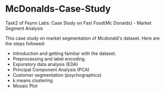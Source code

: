 # McDonalds-Case-Study
Task2 of Feynn Labs: Case Study on Fast Food(Mc Donalds) - Market Segment Analysis

This case study on market segmentation of Mcdonald's dataset. Here are the steps followed:

- Introduction and getting familiar with the dataset.
- Preprocessing and label encoding.
- Exporatory data analysis (EDA)
- Principal Component Analysis (PCA)
- Customer segmentation (psychographics)
- k.means clustering
- Mosaic Plot
